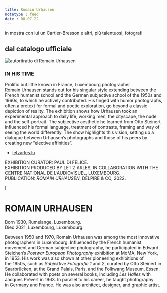 ```yaml
---
title: Romain Urhausen
notetype : feed
date : 08-07-22
---
```


in mostra con lui un Cartier-Bresson e altri, più talentuosi, fotografi

## dal catalogo ufficiale
![autoritratto di Romain Urhausen](https://alet313.s3.eu-west-3.amazonaws.com/img/foto/2022/arles/arles2213.jpg)

### IN HIS TIME

Prolific but little known in France, Luxembourg photographer Romain Urhausen stands out for his singular style extending between the French humanist school and the German subjective school of the 1950s and 1960s, to which he actively contributed. His tinged with humor photographs, often a pretext for formal and poetic exploration, go beyond a classic depiction of reality. The exhibition shows how Urhausen took an experimental approach to daily life, working men, the cityscape, the nude and the self-portrait. The subjective aesthetic he learned from Otto Steinert influenced his formal language, treatment of contrasts, framing and way of seeing the world differently. The show highlights this vision, setting up a dialogue between Urhausen’s photographs and those of his peers by creating new “elective affinities”.

-   [letzarles.lu](https://letzarles.lu/)

EXHIBITION CURATOR: PAUL DI FELICE.  
EXHIBITION PRODUCED BY LËT’Z ARLES, IN COLLABORATION WITH THE CENTRE NATIONAL DE L’AUDIOVISUEL, LUXEMBOURG.  
PUBLICATION: _ROMAIN URHAUSEN_, DELPIRE & CO, 2022.



[


# ROMAIN URHAUSEN

Born 1930, Rumelange, Luxembourg.  
Died 2021, Luxembourg, Luxembourg.

Between 1950 and 1970, Romain Urhausen was among the most innovative photographers in Luxembourg. Influenced by the French humanist movement and German subjective photography, he participated in Edward Steichen’s _Postwar European Photography_ exhibition at MoMA, New York, in 1953. His work was also shown at other pioneering exhibitions of the 1950s, such as _Subjektive Fotografie 1_ and _2_, curated by Otto Steinert in Saarbrücken, at the Grand Palais, Paris, and the Folkwang Museum, Essen. He collaborated with poets on several books, including _Les Halles_ with Jacques Prévert in 1963. In parallel to his career, he taught photography in Germany and France. He was also architect, designer, and graphic artist.
